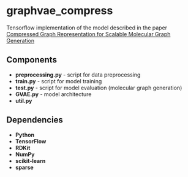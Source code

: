 # graphvae_compress
Tensorflow implementation of the model described in the paper [Compressed Graph Representation for Scalable Molecular Graph Generation]()

## Components
- **preprocessing.py** - script for data preprocessing
- **train.py** - script for model training
- **test.py** - script for model evaluation (molecular graph generation)
- **GVAE.py** - model architecture
- **util.py**

## Dependencies
- **Python**
- **TensorFlow**
- **RDKit**
- **NumPy**
- **scikit-learn**
- **sparse**
